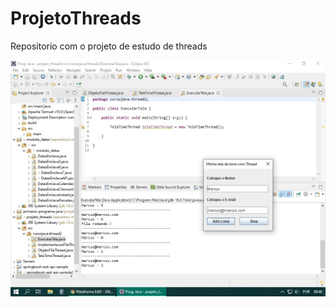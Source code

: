 # ProjetoThreads
Repositorio com o projeto de estudo de threads

<img src="programathreads.jpg" alt="ProgramaThreads" display="block" align="center"/>
